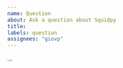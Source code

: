 ```yaml
---
name: Question
about: Ask a question about Squidpy
title:
labels: question
assignees: "giovp"
---
```


<!-- Put your question regarding Squidpy below: -->

...
